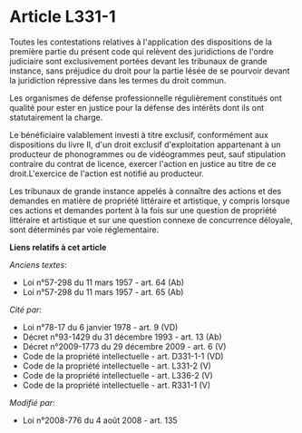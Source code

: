 # Article L331-1

Toutes les contestations relatives à l'application des dispositions de la première partie du présent code qui relèvent des
juridictions de l'ordre judiciaire sont    exclusivement portées devant les tribunaux de grande instance, sans préjudice du
droit pour la partie lésée de se pourvoir devant la juridiction répressive dans les termes du droit commun. 

Les organismes de défense professionnelle régulièrement constitués ont qualité pour ester en justice pour la défense des
intérêts dont ils ont statutairement la charge. 

Le bénéficiaire valablement investi à titre exclusif, conformément aux dispositions du livre II, d'un droit exclusif
d'exploitation appartenant à un producteur de phonogrammes ou de vidéogrammes peut, sauf stipulation contraire du contrat de
licence, exercer l'action en justice au titre de ce droit.L'exercice de l'action est notifié au producteur. 

Les tribunaux de grande instance appelés à connaître des actions et des demandes en matière de propriété littéraire et
artistique, y compris lorsque ces actions et demandes portent à la fois sur une question de propriété littéraire et
artistique et sur une question connexe de concurrence déloyale, sont déterminés par voie réglementaire.

**Liens relatifs à cet article**

_Anciens textes_:

  - Loi n°57-298 du 11 mars 1957 - art. 64 (Ab)
  - Loi n°57-298 du 11 mars 1957 - art. 65 (Ab)

_Cité par_:

  - Loi n°78-17 du 6 janvier 1978 - art. 9 (VD)
  - Décret n°93-1429 du 31 décembre 1993 - art. 13 (Ab)
  - Décret n°2009-1773 du 29 décembre 2009 - art. 6 (V)
  - Code de la propriété intellectuelle - art. D331-1-1 (VD)
  - Code de la propriété intellectuelle - art. L331-2 (V)
  - Code de la propriété intellectuelle - art. L336-2 (V)
  - Code de la propriété intellectuelle - art. R331-1 (V)

_Modifié par_:

  - Loi n°2008-776 du 4 août 2008 - art. 135

